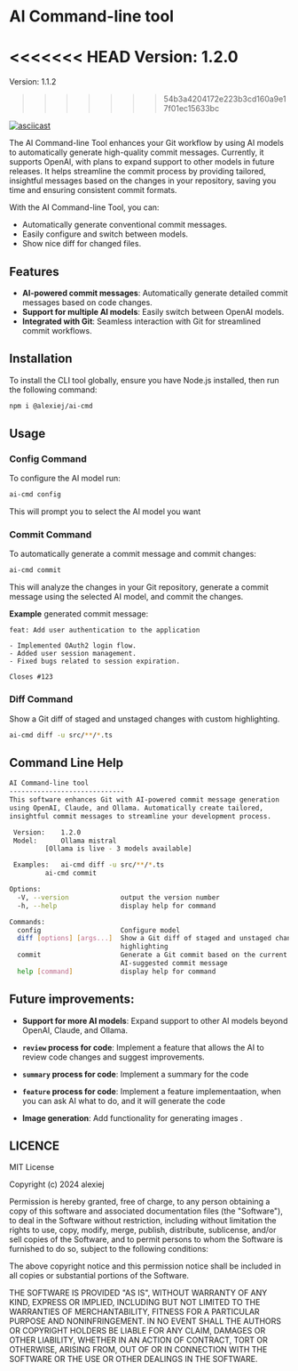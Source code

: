 # AI Command-line tool

<<<<<<< HEAD
Version: 	1.2.0
=======
Version: 	1.1.2
>>>>>>> 54b3a4204172e223b3cd160a9e17f01ec15633bc

[![asciicast](https://asciinema.org/a/680800.svg)](https://asciinema.org/a/680800)


The AI Command-line Tool enhances your Git workflow by using AI models to automatically generate high-quality commit messages.
Currently, it supports OpenAI, with plans to expand support to other models in future releases.
It helps streamline the commit process by providing tailored, insightful messages
based on the changes in your repository, saving you time and ensuring consistent
commit formats.

With the AI Command-line Tool, you can:
- Automatically generate conventional commit messages.
- Easily configure and switch between models.
- Show nice diff for changed files.

## Features

- **AI-powered commit messages**: Automatically generate detailed commit messages based on code changes.
- **Support for multiple AI models**: Easily switch between OpenAI models.
- **Integrated with Git**: Seamless interaction with Git for streamlined commit workflows.

## Installation

To install the CLI tool globally, ensure you have Node.js installed, then run the following command:

```bash
npm i @alexiej/ai-cmd
```

## Usage

### Config Command

To configure the AI model run:

```bash
ai-cmd config
```

This will prompt you to select the AI model you want

### Commit Command

To automatically generate a commit message and commit changes:

```bash
ai-cmd commit
```

This will analyze the changes in your Git repository, generate a commit message using the selected AI model, and commit the changes.

**Example** generated commit message:

```
feat: Add user authentication to the application

- Implemented OAuth2 login flow.
- Added user session management.
- Fixed bugs related to session expiration.

Closes #123
```

### Diff Command

Show a Git diff of staged and unstaged changes with custom highlighting.


```bash
ai-cmd diff -u src/**/*.ts
```

## Command Line Help

```bash
AI Command-line tool
-----------------------------
This software enhances Git with AI-powered commit message generation
using OpenAI, Claude, and Ollama. Automatically create tailored,
insightful commit messages to streamline your development process.

 Version: 	 1.2.0
 Model: 	 Ollama mistral
		 [Ollama is live - 3 models available]

 Examples: 	 ai-cmd diff -u src/**/*.ts
 	 	 ai-cmd commit

Options:
  -V, --version             output the version number
  -h, --help                display help for command

Commands:
  config                    Configure model
  diff [options] [args...]  Show a Git diff of staged and unstaged changes with custom
                            highlighting
  commit                    Generate a Git commit based on the current staged changes and
                            AI-suggested commit message
  help [command]            display help for command
```

## Future improvements:

- **Support for more AI models**: Expand support to other AI models beyond OpenAI, Claude, and Ollama.
- **`review` process for code**: Implement a feature that allows the AI to review code changes and suggest improvements.
- **`summary` process for code**: Implement a summary for the code
- **`feature` process for code**: Implement a feature implementaation, when you can ask AI what to do, and it will generate the code

- **Image generation**: Add functionality for generating images .


## LICENCE

MIT License

Copyright (c) 2024 alexiej

Permission is hereby granted, free of charge, to any person obtaining a copy
of this software and associated documentation files (the "Software"), to deal
in the Software without restriction, including without limitation the rights
to use, copy, modify, merge, publish, distribute, sublicense, and/or sell
copies of the Software, and to permit persons to whom the Software is
furnished to do so, subject to the following conditions:

The above copyright notice and this permission notice shall be included in all
copies or substantial portions of the Software.

THE SOFTWARE IS PROVIDED "AS IS", WITHOUT WARRANTY OF ANY KIND, EXPRESS OR
IMPLIED, INCLUDING BUT NOT LIMITED TO THE WARRANTIES OF MERCHANTABILITY,
FITNESS FOR A PARTICULAR PURPOSE AND NONINFRINGEMENT. IN NO EVENT SHALL THE
AUTHORS OR COPYRIGHT HOLDERS BE LIABLE FOR ANY CLAIM, DAMAGES OR OTHER
LIABILITY, WHETHER IN AN ACTION OF CONTRACT, TORT OR OTHERWISE, ARISING FROM,
OUT OF OR IN CONNECTION WITH THE SOFTWARE OR THE USE OR OTHER DEALINGS IN THE
SOFTWARE.
